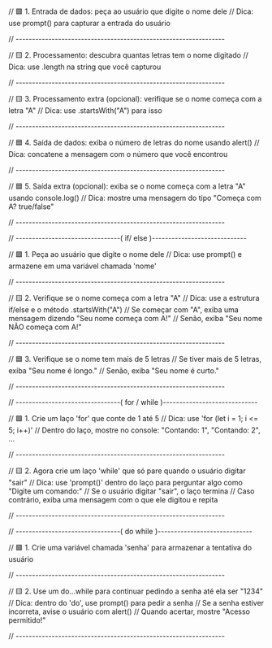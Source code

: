 // 🟩 1. Entrada de dados: peça ao usuário que digite o nome dele
// Dica: use prompt() para capturar a entrada do usuário

// ----------------------------------------------------------------


// 🟨 2. Processamento: descubra quantas letras tem o nome digitado
// Dica: use .length na string que você capturou

// ----------------------------------------------------------------


// 🟨 3. Processamento extra (opcional): verifique se o nome começa com a letra "A"
// Dica: use .startsWith("A") para isso

// ----------------------------------------------------------------


// 🟦 4. Saída de dados: exiba o número de letras do nome usando alert()
// Dica: concatene a mensagem com o número que você encontrou

// ----------------------------------------------------------------


// 🟦 5. Saída extra (opcional): exiba se o nome começa com a letra "A" usando console.log()
// Dica: mostre uma mensagem do tipo "Começa com A? true/false"

// ----------------------------------------------------------------


// --------------------------------( if/ else )-----------------------------

// 🟩 1. Peça ao usuário que digite o nome dele
// Dica: use prompt() e armazene em uma variável chamada 'nome'

// ----------------------------------------------------------------


// 🟨 2. Verifique se o nome começa com a letra "A"
// Dica: use a estrutura if/else e o método .startsWith("A")
// Se começar com "A", exiba uma mensagem dizendo "Seu nome começa com A!"
// Senão, exiba "Seu nome NÃO começa com A!"

// ----------------------------------------------------------------


// 🟦 3. Verifique se o nome tem mais de 5 letras
// Se tiver mais de 5 letras, exiba "Seu nome é longo."
// Senão, exiba "Seu nome é curto."

// ----------------------------------------------------------------


// --------------------------------( for / while )-----------------------------


// 🟩 1. Crie um laço 'for' que conte de 1 até 5
// Dica: use 'for (let i = 1; i <= 5; i++)'
// Dentro do laço, mostre no console: "Contando: 1", "Contando: 2", ...

// ----------------------------------------------------------------


// 🟨 2. Agora crie um laço 'while' que só pare quando o usuário digitar "sair"
// Dica: use 'prompt()' dentro do laço para perguntar algo como "Digite um comando:"
// Se o usuário digitar "sair", o laço termina
// Caso contrário, exiba uma mensagem com o que ele digitou e repita

// ----------------------------------------------------------------

// --------------------------------( do while )-----------------------------

// 🟩 1. Crie uma variável chamada 'senha' para armazenar a tentativa do usuário

// ----------------------------------------------------------------

// 🟨 2. Use um do...while para continuar pedindo a senha até ela ser "1234"
// Dica: dentro do 'do', use prompt() para pedir a senha
// Se a senha estiver incorreta, avise o usuário com alert()
// Quando acertar, mostre "Acesso permitido!"

// ----------------------------------------------------------------